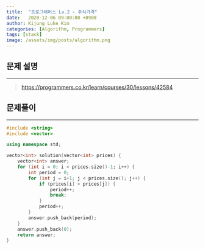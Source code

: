 ```yaml
---
title:  "프로그래머스 Lv.2 - 주식가격"
date:   2020-12-06 09:00:00 +0900
author: Kijung Luke Kim
categories: [Algorithm, Programmers]
tags: [stack]
image: /assets/img/posts/algorithm.png
---
```


## 문제 설명
---

> https://programmers.co.kr/learn/courses/30/lessons/42584

## 문제풀이
---

```cpp
#include <string>
#include <vector>

using namespace std;

vector<int> solution(vector<int> prices) {
    vector<int> answer;
    for (int i = 0; i < prices.size()-1; i++) {
        int period = 0;
        for (int j = i+1; j < prices.size(); j++) {
            if (prices[i] > prices[j]) {
                period++;
                break;
            }
            period++;
        }
        answer.push_back(period);
    }
    answer.push_back(0);
    return answer;
}
```
